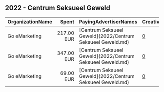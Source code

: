 ## 2022 - Centrum Seksueel Geweld 
|OrganizationName|Spent|PayingAdvertiserNames|CreativeUrls|Impressions|Genders|AgeBrackets|CountryCodes|BillingAddresses|CandidateBallotInformation|
|:---|---:|:---|:---|---:|:---|:---|:---|:---|:---|
|Go eMarketing|217.00 EUR|[Centrum Seksueel Geweld](2022/Centrum Seksueel Geweld.md)|[0](https://www.snap.com/political-ads/asset/ac272081083bd06364cb6981fb3b0960950234787863994ed2374643ea431745?mediaType=mp4)|130,772|FEMALE|18-34|netherlands|"Zwarterweg 10,Naarden,1412 GD,NL"||
|Go eMarketing|347.00 EUR|[Centrum Seksueel Geweld](2022/Centrum Seksueel Geweld.md)|[0](https://www.snap.com/political-ads/asset/a1b7cb702d30f68656f38358d9d28f3f92cb0d81c4cef47f8f360ac1f7419d8c?mediaType=mp4)|111,246|FEMALE|18-34|netherlands|"Zwarterweg 10,Naarden,1412 GD,NL"||
|Go eMarketing|69.00 EUR|[Centrum Seksueel Geweld](2022/Centrum Seksueel Geweld.md)|[0](https://www.snap.com/political-ads/asset/2bd72a562edc8bf9b600a09265f71c8bc04dcc6f3532ab6f5e468f42d0764bf0?mediaType=mp4)|37,814|MALE|18-34|netherlands|"Zwarterweg 10,Naarden,1412 GD,NL"||
